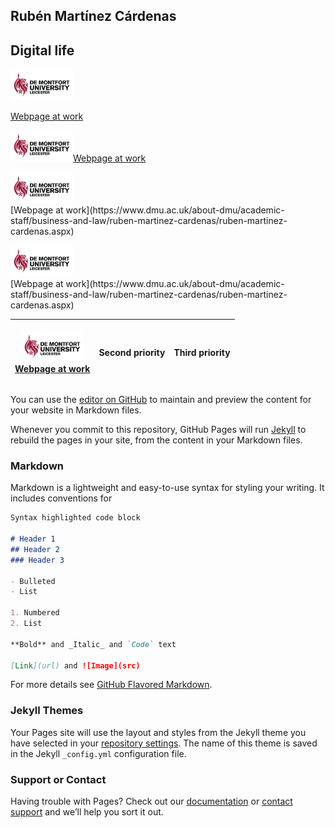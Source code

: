 ## Rubén Martínez Cárdenas

## Digital life

<a href="https://www.dmu.ac.uk/about-dmu/academic-staff/business-and-law/ruben-martinez-cardenas/ruben-martinez-cardenas.aspx"><img src="assets/images/DMU-Logo.png" alt="DMU logo" width="100/"></a>

[Webpage at work](https://www.dmu.ac.uk/about-dmu/academic-staff/business-and-law/ruben-martinez-cardenas/ruben-martinez-cardenas.aspx)
 
<a href="https://www.dmu.ac.uk/about-dmu/academic-staff/business-and-law/ruben-martinez-cardenas/ruben-martinez-cardenas.aspx"><img src="assets/images/DMU-Logo.png" alt="DMU logo" width="100/"></a>[Webpage at work](https://www.dmu.ac.uk/about-dmu/academic-staff/business-and-law/ruben-martinez-cardenas/ruben-martinez-cardenas.aspx)

<p><a href="https://www.dmu.ac.uk/about-dmu/academic-staff/business-and-law/ruben-martinez-cardenas/ruben-martinez-cardenas.aspx"><img src="assets/images/DMU-Logo.png" alt="DMU logo" width="100/"></a><br>[Webpage at work](https://www.dmu.ac.uk/about-dmu/academic-staff/business-and-law/ruben-martinez-cardenas/ruben-martinez-cardenas.aspx)</pr> 

<p><a href="https://twitter.com/runomics"><img src="assets/images/DMU-Logo.png" alt="Twitter logo" width="100/"></a><br>[Webpage at work](https://www.dmu.ac.uk/about-dmu/academic-staff/business-and-law/ruben-martinez-cardenas/ruben-martinez-cardenas.aspx)</pr>

| <p><a href="https://www.dmu.ac.uk/about-dmu/academic-staff/business-and-law/ruben-martinez-cardenas/ruben-martinez-cardenas.aspx"><img src="assets/images/DMU-Logo.png" alt="DMU logo" width="100/"></a><br>[Webpage at work](https://www.dmu.ac.uk/about-dmu/academic-staff/business-and-law/ruben-martinez-cardenas/ruben-martinez-cardenas.aspx)</pr> | Second priority | Third priority |
|-------|--------|---------|


You can use the
[editor on GitHub](https://github.com/rubenmtzc/rubenmtzc.github.io/edit/main/index.md) to maintain and preview the content for your website in Markdown files.

Whenever you commit to this repository, GitHub Pages will run [Jekyll](https://jekyllrb.com/) to rebuild the pages in your site, from the content in your Markdown files.

### Markdown

Markdown is a lightweight and easy-to-use syntax for styling your writing. It includes conventions for

```markdown
Syntax highlighted code block

# Header 1
## Header 2
### Header 3

- Bulleted
- List

1. Numbered
2. List

**Bold** and _Italic_ and `Code` text

[Link](url) and ![Image](src)
```

For more details see [GitHub Flavored Markdown](https://guides.github.com/features/mastering-markdown/).

### Jekyll Themes

Your Pages site will use the layout and styles from the Jekyll theme you have selected in your [repository settings](https://github.com/rubenmtzc/rubenmtzc.github.io/settings/pages). The name of this theme is saved in the Jekyll `_config.yml` configuration file.

### Support or Contact

Having trouble with Pages? Check out our [documentation](https://docs.github.com/categories/github-pages-basics/) or [contact support](https://support.github.com/contact) and we’ll help you sort it out.
